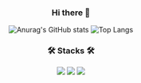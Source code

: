 <div align="center">
  
  ### Hi there 👋

  ![Anurag's GitHub stats](https://github-readme-stats.vercel.app/api?username=kdh5018&show_icons=true&theme=radical)
  ![Top Langs](https://github-readme-stats.vercel.app/api/top-langs/?username=kdh5018&layout=compact&theme=tokyonight)


   
  ### 🛠 Stacks 🛠
  <p>
    <img src="https://img.shields.io/badge/Swift-F05138?style=flat&logo=Swift&logoColor=000000"/>
    <img src="https://img.shields.io/badge/UIkit-2396F3?style=flat&logo=UIkit&logoColor=000000"/>
    <img src="https://img.shields.io/badge/Git-F05032?style=flat&logo=Git&logoColor=000000"/>
  </p>

  <!--
  **kdh5018/kdh5018** is a ✨ _special_ ✨ repository because its `README.md` (this file) appears on your GitHub profile.

  Here are some ideas to get you started:

  - 🔭 I’m currently working on ...
  - 🌱 I’m currently learning ...
  - 👯 I’m looking to collaborate on ...
  - 🤔 I’m looking for help with ...
  - 💬 Ask me about ...
  - 📫 How to reach me: ...
  - 😄 Pronouns: ...
  - ⚡ Fun fact: ...
  -->
</div>
